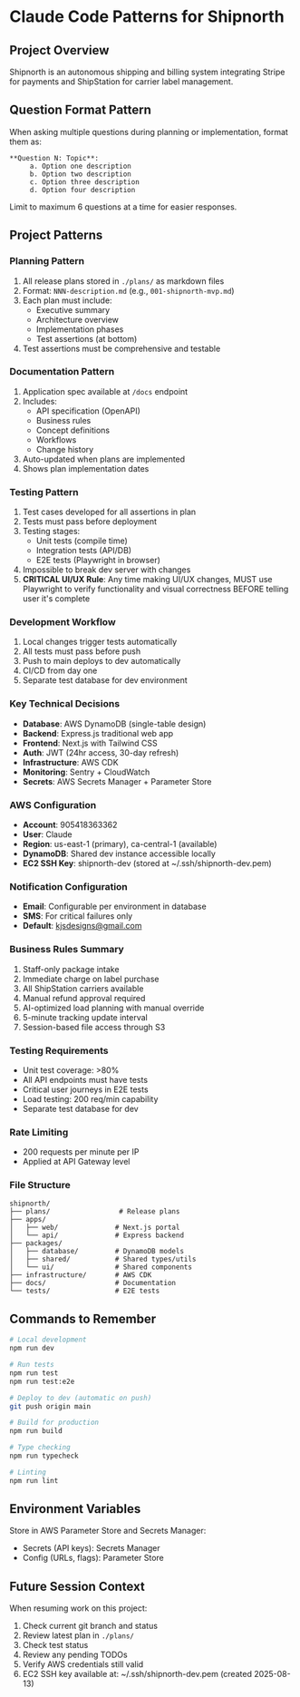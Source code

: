 # Claude Code Patterns for Shipnorth

## Project Overview
Shipnorth is an autonomous shipping and billing system integrating Stripe for payments and ShipStation for carrier label management.

## Question Format Pattern
When asking multiple questions during planning or implementation, format them as:

```
**Question N: Topic**:
     a. Option one description
     b. Option two description
     c. Option three description
     d. Option four description
```

Limit to maximum 6 questions at a time for easier responses.

## Project Patterns

### Planning Pattern
1. All release plans stored in `./plans/` as markdown files
2. Format: `NNN-description.md` (e.g., `001-shipnorth-mvp.md`)
3. Each plan must include:
   - Executive summary
   - Architecture overview
   - Implementation phases
   - Test assertions (at bottom)
4. Test assertions must be comprehensive and testable

### Documentation Pattern
1. Application spec available at `/docs` endpoint
2. Includes:
   - API specification (OpenAPI)
   - Business rules
   - Concept definitions
   - Workflows
   - Change history
3. Auto-updated when plans are implemented
4. Shows plan implementation dates

### Testing Pattern
1. Test cases developed for all assertions in plan
2. Tests must pass before deployment
3. Testing stages:
   - Unit tests (compile time)
   - Integration tests (API/DB)
   - E2E tests (Playwright in browser)
4. Impossible to break dev server with changes
5. **CRITICAL UI/UX Rule**: Any time making UI/UX changes, MUST use Playwright to verify functionality and visual correctness BEFORE telling user it's complete

### Development Workflow
1. Local changes trigger tests automatically
2. All tests must pass before push
3. Push to main deploys to dev automatically
4. CI/CD from day one
5. Separate test database for dev environment

### Key Technical Decisions
- **Database**: AWS DynamoDB (single-table design)
- **Backend**: Express.js traditional web app
- **Frontend**: Next.js with Tailwind CSS
- **Auth**: JWT (24hr access, 30-day refresh)
- **Infrastructure**: AWS CDK
- **Monitoring**: Sentry + CloudWatch
- **Secrets**: AWS Secrets Manager + Parameter Store

### AWS Configuration
- **Account**: 905418363362
- **User**: Claude
- **Region**: us-east-1 (primary), ca-central-1 (available)
- **DynamoDB**: Shared dev instance accessible locally
- **EC2 SSH Key**: shipnorth-dev (stored at ~/.ssh/shipnorth-dev.pem)

### Notification Configuration
- **Email**: Configurable per environment in database
- **SMS**: For critical failures only
- **Default**: kjsdesigns@gmail.com

### Business Rules Summary
1. Staff-only package intake
2. Immediate charge on label purchase
3. All ShipStation carriers available
4. Manual refund approval required
5. AI-optimized load planning with manual override
6. 5-minute tracking update interval
7. Session-based file access through S3

### Testing Requirements
- Unit test coverage: >80%
- All API endpoints must have tests
- Critical user journeys in E2E tests
- Load testing: 200 req/min capability
- Separate test database for dev

### Rate Limiting
- 200 requests per minute per IP
- Applied at API Gateway level

### File Structure
```
shipnorth/
├── plans/                 # Release plans
├── apps/
│   ├── web/              # Next.js portal
│   └── api/              # Express backend
├── packages/
│   ├── database/         # DynamoDB models
│   ├── shared/           # Shared types/utils
│   └── ui/               # Shared components
├── infrastructure/       # AWS CDK
├── docs/                 # Documentation
└── tests/                # E2E tests
```

## Commands to Remember
```bash
# Local development
npm run dev

# Run tests
npm run test
npm run test:e2e

# Deploy to dev (automatic on push)
git push origin main

# Build for production
npm run build

# Type checking
npm run typecheck

# Linting
npm run lint
```

## Environment Variables
Store in AWS Parameter Store and Secrets Manager:
- Secrets (API keys): Secrets Manager
- Config (URLs, flags): Parameter Store

## Future Session Context
When resuming work on this project:
1. Check current git branch and status
2. Review latest plan in `./plans/`
3. Check test status
4. Review any pending TODOs
5. Verify AWS credentials still valid
6. EC2 SSH key available at: ~/.ssh/shipnorth-dev.pem (created 2025-08-13)